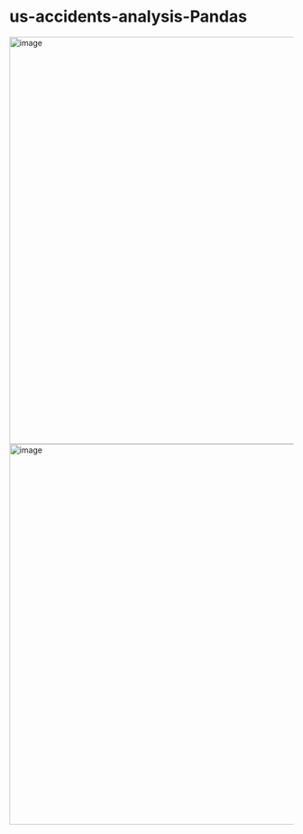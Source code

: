 # us-accidents-analysis-Pandas

<img width="721" alt="image" src="https://user-images.githubusercontent.com/94188124/199500765-8650aa3a-781e-429e-b0c9-6bd3cc8014be.png">
<img width="674" alt="image" src="https://user-images.githubusercontent.com/94188124/199501098-8ef6eb8d-6d2f-412e-8883-dffc9b176ae0.png">

